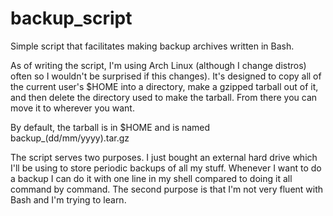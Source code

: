backup_script
=============

Simple script that facilitates making backup archives written in Bash.

As of writing the script, I'm using Arch Linux (although I change distros)
often so I wouldn't be surprised if this changes). It's designed to copy
all of the current user's $HOME into a directory, make a gzipped tarball
out of it, and then delete the directory used to make the tarball. From
there you can move it to wherever you want.

By default, the tarball is in $HOME and is named backup_(dd/mm/yyyy).tar.gz

The script serves two purposes. I just bought an external hard drive which
I'll be using to store periodic backups of all my stuff. Whenever I want to
do a backup I can do it with one line in my shell compared to doing it all
command by command. The second purpose is that I'm not very fluent with Bash
and I'm trying to learn.
